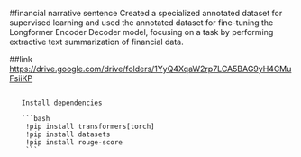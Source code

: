  #financial narrative sentence
 Created a specialized annotated dataset for supervised learning and used the annotated dataset for fine-tuning the Longformer Encoder Decoder model, focusing on a task by performing extractive text summarization of financial data.

##link
https://drive.google.com/drive/folders/1YyQ4XqaW2rp7LCA5BAG9yH4CMuFsiiKP
```

   Install dependencies

   ```bash
    !pip install transformers[torch]
    !pip install datasets
    !pip install rouge-score
    ```
     

  
 
